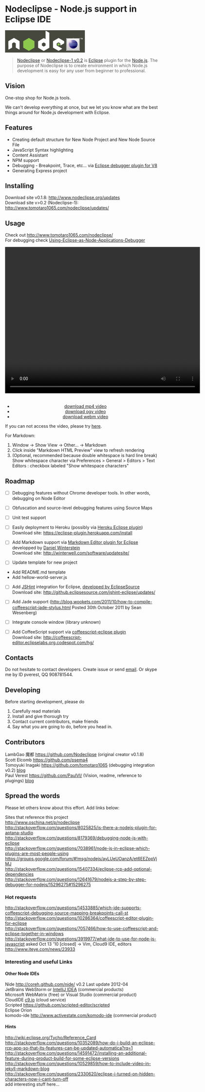 # Nodeclipse - Node.js support in Eclipse IDE

![nodeclipse-logo](nodeclipse-logo-rough.png)

> [Nodeclipse](http://www.nodeclipse.org/) or [Nodeclipse-1 v0.2](http://www.tomotaro1065.com/nodeclipse/) is [Eclipse](http://www.eclipse.org/) plugin for the [Node.js](http://www.nodejs.org/). 
The purpose of Nodeclipse is to create environment in 
which Node.js development is easy for any user from beginner to professional. 

## Vision

One-stop shop for Node.js tools.

We can't develop everything at once, but we let you know what are the best things around for Node.js development with Eclipse.

## Features
* Creating default structure for New Node Project and New Node Source File 
* JavaScript Syntax highlighting
* Content Assistant
* NPM support
* Debugging - Breakpoint, Trace, etc... via [Eclipse debugger plugin for V8](http://code.google.com/p/chromedevtools/)
* Generating Express project

## Installing

Download site v0.1.8: http://www.nodeclipse.org/updates  
Download site v>0.2 (Nodeclipse-1): http://www.tomotaro1065.com/nodeclipse/updates/

## Usage

Check out http://www.tomotaro1065.com/nodeclipse/  
For debugging check [Using-Eclipse-as-Node-Applications-Debugger]( https://github.com/joyent/node/wiki/Using-Eclipse-as-Node-Applications-Debugger)

<p>
<center>
	<video controls width="640" height="480">
		<source src="http://tomotaro1065.github.com/nodeclipse/Nodeclipse-0.2.0.webm" />
		<source src="http://tomotaro1065.github.com/nodeclipse/Nodeclipse-0.2.0.mp4" />
		<source src="http://tomotaro1065.github.com/nodeclipse/Nodeclipse-0.2.0.ogv" />
	</video><br/><br/>
	<ul>
	<li><a href="http://tomotaro1065.github.com/nodeclipse/Nodeclipse-0.2.0.mp4">download mp4 video</a></li>
	<li><a href="http://tomotaro1065.github.com/nodeclipse/Nodeclipse-0.2.0.ogv">download ogv video</a></li>
	<li><a href="http://tomotaro1065.github.com/nodeclipse/Nodeclipse-0.2.0.webm">download webm video</a></li>
	</ul>
</center>
</p>

If you can not access the video, please try <a href="http://tomotaro1065.github.com/nodeclipse/index2.htm">here</a>.

For Markdown: 

1. Window -> Show View -> Other... -> Markdown
2. Click inside "Markdown HTML Preview" view to refresh rendering
3. (Optional, recommended because double whitespace is hard line break) 
	Show whitespace character via Preferences > General > Editors > Text Editors : checkbox labeled "Show whitespace characters"


## Roadmap

- [ ] Debugging features without Chrome developer tools.  In other words, debugging on Node Editor
- [ ] Obfuscation and source-level debugging features using Source Maps
- [ ] Unit test support
- [ ] Easily deployment to Heroku (possibly via [Heroku Eclipse plugin](https://devcenter.heroku.com/articles/getting-started-with-heroku-eclipse))  
	Download site: https://eclipse-plugin.herokuapp.com/install

- [ ] Add Markdown support via [Markdown Editor plugin for Eclipse](http://www.winterwell.com/software/markdown-editor.php) developped by [Daniel Winterstein](http://winterstein.me.uk)  
	Download site: http://winterwell.com/software/updatesite/
- [ ] Update template for new project
* Add README.md template
* Add hellow-world-server.js
- [ ] Add [JSHint](http://www.jshint.com/) integration for Eclipse, [developed by EclipseSource](https://github.com/eclipsesource/jshint-eclipse)  
	Download site: http://github.eclipsesource.com/jshint-eclipse/updates/
- [ ] Add Jade support	(http://blog.wookets.com/2011/10/how-to-compile-coffeescript-jade-stylus.html Posted 30th October 2011 by Sean Wesenberg)
- [ ] Integrate console window (library unknown)
- [ ] Add CoffeeScript support via [coffeescript-eclipse plugin](https://github.com/adamschmideg/coffeescript-eclipse)  
	Download site: http://coffeescript-editor.eclipselabs.org.codespot.com/hg/
	
	
## Contacts
Do not hesitate to contact developers. 
Create issue or send [email](mailto:dev@nodeclipse.com).
Or skype me by ID pverest, QQ 908781544.

## Developing

Before starting development, please do

1. Carefully read materials
2. Install and give thorough try
3. Contact current contributors, make friends
4. Say what you are going to do, before you head in.


## Contributors
LambGao 魔都 https://github.com/Nodeclipse (original creator v0.1.8)   
Scott Elcomb https://github.com/psema4  
Tomoyuki Inagaki https://github.com/tomotaro1065 (debugging integration v0.2) [blog](http://d.hatena.ne.jp/tomotaro1065/)   
Paul Verest https://github.com/PaulVI/  (Vision, readme, reference to plugings) [blog](https://github.com/PaulVI/blog)   

## Spread the words

Please let others know about this effort. Add links below:  

Sites that reference this project  
http://www.oschina.net/p/nodeclipse  
http://stackoverflow.com/questions/8025825/is-there-a-nodejs-plugin-for-aptana-studio  
http://stackoverflow.com/questions/8179369/debugging-node-js-with-eclipse  
http://stackoverflow.com/questions/7038961/node-js-in-eclipse-which-plugins-are-most-people-using  
https://groups.google.com/forum/#!msg/nodejs/ayLUeUOanzA/et6EEZppVjMJ  
http://stackoverflow.com/questions/15407334/eclipse-rcp-add-optional-dependencies  
http://stackoverflow.com/questions/12641679/nodejs-a-step-by-step-debugger-for-nodejs/15296275#15296275

### Hot requests

http://stackoverflow.com/questions/14533885/which-ide-supports-coffeescript-debugging-source-mapping-breakpoints-call-st  
http://stackoverflow.com/questions/10286364/coffeescript-editor-plugin-for-eclipse  
http://stackoverflow.com/questions/7057466/how-to-use-coffeescript-and-eclipse-together-in-windows  
http://stackoverflow.com/questions/3919977/what-ide-to-use-for-node-js-javascript asked Oct 13 '10 [closed] -> Vim, Cloud9 IDE, editors
http://www.iteye.com/news/23933        

### Interesting and useful Links

#### Other Node IDEs

Nide http://coreh.github.com/nide/ v0.2 Last update 2012-04  
JetBrains WebStorm or [IntelliJ IDEA](www.jetbrains.com/idea/features/nodejs.html) (commercial products)  
Microsoft WebMatrix (free) or Visual Studio (commercial product)  
CloudIDE [c9.io](https://c9.io) (cloud service)  
Scripted https://github.com/scripted-editor/scripted  
Eclipse Orion  
komodo-ide http://www.activestate.com/komodo-ide (commercial product) 

#### Hints

http://wiki.eclipse.org/Tycho/Reference_Card  
http://stackoverflow.com/questions/10352089/how-do-i-build-an-eclipse-rcp-app-so-that-its-features-can-be-updated-automatica?rq=1  
http://stackoverflow.com/questions/14591472/installing-an-additional-feature-during-product-build-for-some-eclipse-versions  
http://stackoverflow.com/questions/10529859/how-to-include-video-in-jekyll-markdown-blog  
http://stackoverflow.com/questions/2330620/eclipse-i-turned-on-hidden-characters-now-i-cant-turn-off  
add interesting stuff here...

